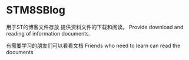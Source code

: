 # STM8SBlog
用于ST的博客文件存放
提供资料文件的下载和阅读。
Provide download and reading of information documents.

有需要学习的朋友们可以看看文档
Friends who need to learn can read the documents
